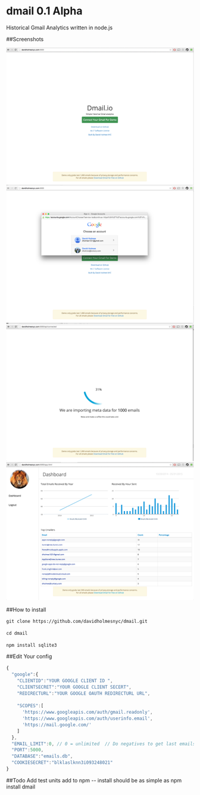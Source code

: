 # dmail 0.1 Alpha
Historical Gmail Analytics written in node.js 

##Screenshots 

<img src="screenshots/login.png">
<br/>
<img src="screenshots/gmailoauth.png">
<br/>
<img src="screenshots/onboard.png">
<br/>
<img src="screenshots/dashboard.png">
<br/>

##How to install 
```
git clone https://github.com/davidholmesnyc/dmail.git

cd dmail

npm install sqlite3
```

##Edit Your config 
```javascript
{
  "google":{
    "CLIENTID":"YOUR GOOGLE CLIENT ID ",
    "CLIENTSECRET":"YOUR GOOGLE CLIENT SECERT",
    "REDIRECTURL":"YOUR GOOGLE OAUTH REDIRECTURL URL",
    
    "SCOPES":[
      'https://www.googleapis.com/auth/gmail.readonly',
      'https://www.googleapis.com/auth/userinfo.email',
      'https://mail.google.com/'
    ]
  },
  "EMAIL_LIMIT":0, // 0 = unlimited  // Do negatives to get last emails for example -10 gets last 10 emails
  "PORT":5000,
  "DATABASE":"emails.db",
  "COOKIESECRET":"blklaslknn3i093248021"
}
```

##Todo 
Add test units
add to npm -- install should be as simple as npm install dmail 



